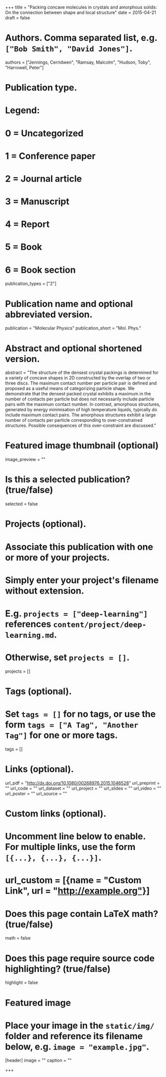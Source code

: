 +++
title = "Packing concave molecules in crystals and amorphous solids: On the connection between shape and local structure"
date = 2015-04-21
draft = false

# Authors. Comma separated list, e.g. `["Bob Smith", "David Jones"]`.
authors = ["Jennings, Cerridwen", "Ramsay, Malcolm", "Hudson, Toby", "Harrowell, Peter"]

# Publication type.
# Legend:
# 0 = Uncategorized
# 1 = Conference paper
# 2 = Journal article
# 3 = Manuscript
# 4 = Report
# 5 = Book
# 6 = Book section
publication_types = ["2"]

# Publication name and optional abbreviated version.
publication = "Molecular Physics"
publication_short = "Mol. Phys."

# Abstract and optional shortened version.
abstract = "The structure of the densest crystal packings is determined for a variety of concave shapes in 2D constructed by the overlap of two or three discs. The maximum contact number per particle pair is defined and proposed as a useful means of categorizing particle shape. We demonstrate that the densest packed crystal exhibits a maximum in the number of contacts per particle but does not necessarily include particle pairs with the maximum contact number. In contrast, amorphous structures, generated by energy minimisation of high temperature liquids, typically do include maximum contact pairs. The amorphous structures exhibit a large number of contacts per particle corresponding to over-constrained structures. Possible consequences of this over-constraint are discussed."

# Featured image thumbnail (optional)
image_preview = ""

# Is this a selected publication? (true/false)
selected = false

# Projects (optional).
#   Associate this publication with one or more of your projects.
#   Simply enter your project's filename without extension.
#   E.g. `projects = ["deep-learning"]` references `content/project/deep-learning.md`.
#   Otherwise, set `projects = []`.
projects = []

# Tags (optional).
#   Set `tags = []` for no tags, or use the form `tags = ["A Tag", "Another Tag"]` for one or more tags.
tags = []

# Links (optional).
url_pdf = "http://dx.doi.org/10.1080/00268976.2015.1046528"
url_preprint = ""
url_code = ""
url_dataset = ""
url_project = ""
url_slides = ""
url_video = ""
url_poster = ""
url_source = ""

# Custom links (optional).
#   Uncomment line below to enable. For multiple links, use the form `[{...}, {...}, {...}]`.
# url_custom = [{name = "Custom Link", url = "http://example.org"}]

# Does this page contain LaTeX math? (true/false)
math = false

# Does this page require source code highlighting? (true/false)
highlight = false

# Featured image
# Place your image in the `static/img/` folder and reference its filename below, e.g. `image = "example.jpg"`.
[header]
image = ""
caption = ""

+++
